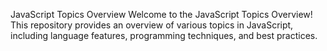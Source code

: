 JavaScript Topics Overview 
Welcome to the JavaScript Topics Overview! This repository provides an overview of various topics in JavaScript, including language features, programming techniques, and best practices.